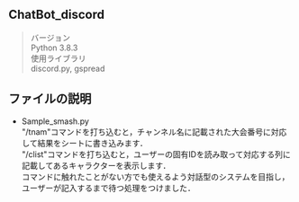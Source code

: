 ## ChatBot_discord
> バージョン<br>
Python 3.8.3<br>
> 使用ライブラリ<br>
discord.py, gspread<br>
## ファイルの説明
- Sample_smash.py<br>
"/tnam"コマンドを打ち込むと，チャンネル名に記載された大会番号に対応して結果をシートに書き込みます．<br>
"/clist"コマンドを打ち込むと，ユーザーの固有IDを読み取って対応する列に記載してあるキャラクターを表示します．<br>
コマンドに触れたことがない方でも使えるよう対話型のシステムを目指し，ユーザーが記入するまで待つ処理をつけました．<br>
